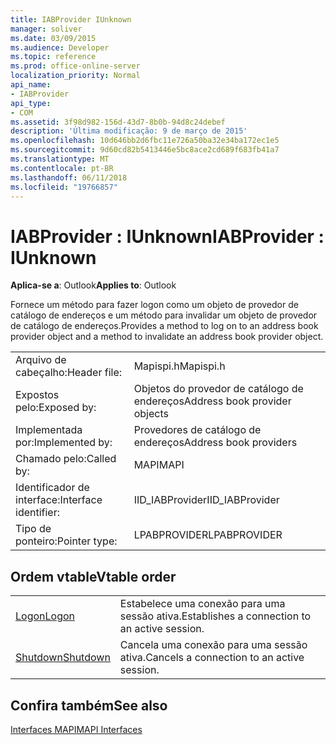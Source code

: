 ```yaml
---
title: IABProvider IUnknown
manager: soliver
ms.date: 03/09/2015
ms.audience: Developer
ms.topic: reference
ms.prod: office-online-server
localization_priority: Normal
api_name:
- IABProvider
api_type:
- COM
ms.assetid: 3f98d982-156d-43d7-8b0b-94d8c24debef
description: 'Última modificação: 9 de março de 2015'
ms.openlocfilehash: 10d646bb2d6fbc11e726a50ba32e34ba172ec1e5
ms.sourcegitcommit: 9d60cd82b5413446e5bc8ace2cd689f683fb41a7
ms.translationtype: MT
ms.contentlocale: pt-BR
ms.lasthandoff: 06/11/2018
ms.locfileid: "19766857"
---
```

# <a name="iabprovider--iunknown"></a><span data-ttu-id="ab5a5-103">IABProvider : IUnknown</span><span class="sxs-lookup"><span data-stu-id="ab5a5-103">IABProvider : IUnknown</span></span>

  
  
<span data-ttu-id="ab5a5-104">**Aplica-se a**: Outlook</span><span class="sxs-lookup"><span data-stu-id="ab5a5-104">**Applies to**: Outlook</span></span> 
  
<span data-ttu-id="ab5a5-105">Fornece um método para fazer logon como um objeto de provedor de catálogo de endereços e um método para invalidar um objeto de provedor de catálogo de endereços.</span><span class="sxs-lookup"><span data-stu-id="ab5a5-105">Provides a method to log on to an address book provider object and a method to invalidate an address book provider object.</span></span>
  
|||
|:-----|:-----|
|<span data-ttu-id="ab5a5-106">Arquivo de cabeçalho:</span><span class="sxs-lookup"><span data-stu-id="ab5a5-106">Header file:</span></span>  <br/> |<span data-ttu-id="ab5a5-107">Mapispi.h</span><span class="sxs-lookup"><span data-stu-id="ab5a5-107">Mapispi.h</span></span>  <br/> |
|<span data-ttu-id="ab5a5-108">Expostos pelo:</span><span class="sxs-lookup"><span data-stu-id="ab5a5-108">Exposed by:</span></span>  <br/> |<span data-ttu-id="ab5a5-109">Objetos do provedor de catálogo de endereços</span><span class="sxs-lookup"><span data-stu-id="ab5a5-109">Address book provider objects</span></span>  <br/> |
|<span data-ttu-id="ab5a5-110">Implementada por:</span><span class="sxs-lookup"><span data-stu-id="ab5a5-110">Implemented by:</span></span>  <br/> |<span data-ttu-id="ab5a5-111">Provedores de catálogo de endereços</span><span class="sxs-lookup"><span data-stu-id="ab5a5-111">Address book providers</span></span>  <br/> |
|<span data-ttu-id="ab5a5-112">Chamado pelo:</span><span class="sxs-lookup"><span data-stu-id="ab5a5-112">Called by:</span></span>  <br/> |<span data-ttu-id="ab5a5-113">MAPI</span><span class="sxs-lookup"><span data-stu-id="ab5a5-113">MAPI</span></span>  <br/> |
|<span data-ttu-id="ab5a5-114">Identificador de interface:</span><span class="sxs-lookup"><span data-stu-id="ab5a5-114">Interface identifier:</span></span>  <br/> |<span data-ttu-id="ab5a5-115">IID_IABProvider</span><span class="sxs-lookup"><span data-stu-id="ab5a5-115">IID_IABProvider</span></span>  <br/> |
|<span data-ttu-id="ab5a5-116">Tipo de ponteiro:</span><span class="sxs-lookup"><span data-stu-id="ab5a5-116">Pointer type:</span></span>  <br/> |<span data-ttu-id="ab5a5-117">LPABPROVIDER</span><span class="sxs-lookup"><span data-stu-id="ab5a5-117">LPABPROVIDER</span></span>  <br/> |
   
## <a name="vtable-order"></a><span data-ttu-id="ab5a5-118">Ordem vtable</span><span class="sxs-lookup"><span data-stu-id="ab5a5-118">Vtable order</span></span>

|||
|:-----|:-----|
|[<span data-ttu-id="ab5a5-119">Logon</span><span class="sxs-lookup"><span data-stu-id="ab5a5-119">Logon</span></span>](iabprovider-logon.md) <br/> |<span data-ttu-id="ab5a5-120">Estabelece uma conexão para uma sessão ativa.</span><span class="sxs-lookup"><span data-stu-id="ab5a5-120">Establishes a connection to an active session.</span></span>  <br/> |
|[<span data-ttu-id="ab5a5-121">Shutdown</span><span class="sxs-lookup"><span data-stu-id="ab5a5-121">Shutdown</span></span>](iabprovider-shutdown.md) <br/> |<span data-ttu-id="ab5a5-122">Cancela uma conexão para uma sessão ativa.</span><span class="sxs-lookup"><span data-stu-id="ab5a5-122">Cancels a connection to an active session.</span></span>  <br/> |
   
## <a name="see-also"></a><span data-ttu-id="ab5a5-123">Confira também</span><span class="sxs-lookup"><span data-stu-id="ab5a5-123">See also</span></span>



[<span data-ttu-id="ab5a5-124">Interfaces MAPI</span><span class="sxs-lookup"><span data-stu-id="ab5a5-124">MAPI Interfaces</span></span>](mapi-interfaces.md)

